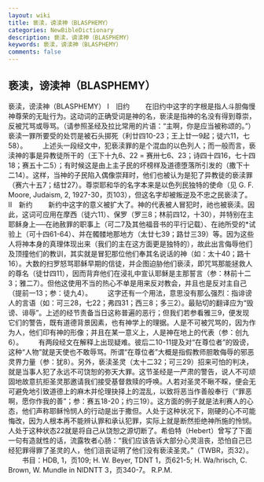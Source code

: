 ```yaml
---
layout: wiki
title: 亵渎，谤渎神（BLASPHEMY）
categories: NewBibleDictionary
description: 亵渎，谤渎神（BLASPHEMY）
keywords: 亵渎，谤渎神（BLASPHEMY）
comments: false
---
```


## 亵渎，谤渎神（BLASPHEMY）



亵渎，谤渎神（BLASPHEMY）
Ⅰ　旧约
　　在旧约中这字的字根是指人斗胆侮慢神尊荣的无耻行为。这动词的正确受词是神的名，亵渎是指神的名没有得到尊崇，反被咒骂或辱骂。（请参照圣经及拉比常用的片语：“主啊，你是应当被称颂的。”）亵渎一罪所要受的处罚是被石头掷死（利廿四10-23；王上廿一9起；徒六11，七58）。
　　上述头一段经文中，犯亵渎罪的是个混血的以色列人；而一般而言，亵渎神的事是异教徒所干的（王下十九6、22 = 赛卅七6、23；诗四十四16，七十四18；赛五十二5）；有时候这是由上主子民的坏榜样及道德堕落所引发的（撒下十二14）。这样，当神的子民陷入偶像崇拜时，他们也被认为是犯了异教徒的亵渎罪（赛六十五7；结廿27）。尊崇耶和华的名字本来是以色列民独特的使命（见 G. F. Moore, Judaism, 2, 1927-30，页103），但这名字却被叛逆及不忠之民亵渎了。
Ⅱ　新约
　　新约中这字的意义被扩大了。神的代表被人冒犯时，祂也被亵渎。因此，这词可应用在摩西（徒六11）、保罗（罗三8；林前四12，十30），并特别在主耶稣身上──在祂赦罪的职事上（可二7及其他福音书的平行记载）、在祂所受的*试验上（可十四61-64）、并在髑髅地那地方（太廿七39；路廿三39）等。因为这些人将神本身的真理体现出来（我们的主在这方面更是独特的），故此出言侮辱他们及顶撞他们的教训，其实就是冒犯那位他们奉其名说话的神（如：太十40；路十16）。大数的扫罗怒骂耶稣早期的信徒，并企图迫胁他们亵渎，即咒骂那能拯救人的尊名（徒廿四11），因而背弃他们在浸礼中宣认耶稣是主那誓言（参：林前十二3；雅二7）。但他这使用不当的热心不单是用来反对教会，并且也是反对主自己（提前一13；参：徒九4）。
　　这字还有一个用法，意思没有那么强烈：指诽谤人的言语（如：可三28，七22；弗四31；西三8；多三2）。最贴切的翻译应为“毁谤、诽辱”。上述的经节责备当日这称普遍的恶行；但我们若参看雅三9，便发现它们的警告，既有道德背景因素，也有神学上的理据。人是不可被咒骂的，因为作为人，他们印有神的形像；并且在某一意义上，人是神在地上的代表（参：创九6）。
　　有两段经文在解释上出现疑难。彼后二10-11提及对“在尊位者”的毁谤，这种“人物”就是天使也不敢辱骂。所谓“在尊位者”大概是指假教师胆敢侮辱的邪恶灵界力量（参：犹8）。另外，亵渎圣灵（太十二32；可三29）招来可怕的判决，就是当事人犯了永远不可饶恕的弥天大罪。这节圣经是一严肃的警告，说人不可顽固地故意抗拒圣灵那邀请我们接受基督救赎的呼唤。人若对圣灵不瞅不睬，便会无可避免地引致道德上的麻木并伦理抉择上的混乱，以致将恶当作善般奉行（“罪恶啊，愿你作我的善”；参：赛五18-20；约三19）。这方面的例子就是法利赛人的心态，他们声称耶稣怜悯人的行动是出于撒但。人处于这种状况下，刚硬的心不可能悔改，因为人根本再不能辨认罪和承认犯罪，实际上就是断然拒绝神所施的怜悯。人处于这种状态22就是将自己从饶恕之源切断了。希伯特（Hebert）曾写了下面一句有造就性的话，流露牧者心肠：“我们应该告诉大部分心灵沮丧，恐怕自己已经犯罪得罪了圣灵的人，他们沮丧证明了他们没有亵渎圣灵。”（TWBR，页32）。
　　书目：HDB,
1，页109; H. W. Beyer, TDNT 1，页621-5; H.
Wa/hrisch, C.
Brown, W. Mundle in NIDNTT 3，页340-7。
R.P.M.



